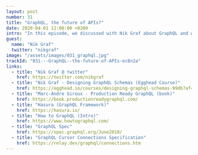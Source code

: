 ```yaml
---
layout: post
number: 31
title: "GraphQL, the future of APIs?"
date: 2020-04-01 12:00:00 +0200
intro: "In this episode, we discussed with Nik Graf about GraphQL and why he thinks it is a future-proof way to create APIs for client applications. We tried to distill the main advantages over classical REST, and figured out scenarios when it shines, but also took a look at possible drawbacks. TL/DR: Everything you need to know if you are interested to get started with GraphQL."
guest:
  name: "Nik Graf"
  twitter: "nikgraf"
image: "/assets/images/031_graphql.jpg"
trackId: "031---GraphQL--the-future-of-APIs-ec8n2a"
links:
  - title: "Nik Graf @ twitter"
    href: https://twitter.com/nikgraf
  - title: "Nik Graf - Designing GraphQL Schemas (Egghead Course)"
    href: https://egghead.io/courses/designing-graphql-schemas-99db?af=dif55j
  - title: "Marc-Andre Giroux - Production Ready GraphQL (book)"
    href: https://book.productionreadygraphql.com/
  - title: "Hasura (GraphQL Framework)"
    href: https://hasura.io/
  - title: "How to GraphQL (Intro)"
    href: https://www.howtographql.com/
  - title: "GraphQL Spec"
    href: https://spec.graphql.org/June2018/
  - title: "GraphQL Cursor Connections Specification"
    href: https://relay.dev/graphql/connections.htm
---
```

